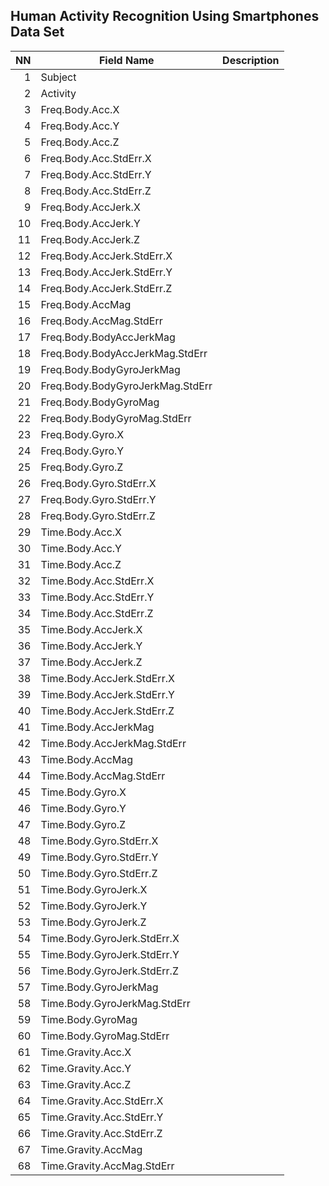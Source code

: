<h2>Human Activity Recognition Using Smartphones Data Set</h2>

| NN  | Field Name  | Description |
| ---: | ----------- | --------------- |
| 1| Subject     | |
| 2|Activity||
| 3|Freq.Body.Acc.X||
| 4|Freq.Body.Acc.Y|
| 5|Freq.Body.Acc.Z|
| 6|Freq.Body.Acc.StdErr.X|
| 7|Freq.Body.Acc.StdErr.Y|
| 8|Freq.Body.Acc.StdErr.Z|
| 9|Freq.Body.AccJerk.X|
|10|Freq.Body.AccJerk.Y|
|11|Freq.Body.AccJerk.Z|
|12|Freq.Body.AccJerk.StdErr.X|
|13|Freq.Body.AccJerk.StdErr.Y|
|14|Freq.Body.AccJerk.StdErr.Z|
|15|Freq.Body.AccMag|
|16|Freq.Body.AccMag.StdErr|
|17|Freq.Body.BodyAccJerkMag|
|18|Freq.Body.BodyAccJerkMag.StdErr|
|19|Freq.Body.BodyGyroJerkMag|
|20|Freq.Body.BodyGyroJerkMag.StdErr|
|21|Freq.Body.BodyGyroMag|
|22|Freq.Body.BodyGyroMag.StdErr|
|23|Freq.Body.Gyro.X|
|24|Freq.Body.Gyro.Y|
|25|Freq.Body.Gyro.Z|
|26|Freq.Body.Gyro.StdErr.X|
|27|Freq.Body.Gyro.StdErr.Y|
|28|Freq.Body.Gyro.StdErr.Z|
|29|Time.Body.Acc.X|
|30|Time.Body.Acc.Y|
|31|Time.Body.Acc.Z|
|32|Time.Body.Acc.StdErr.X|
|33|Time.Body.Acc.StdErr.Y|
|34|Time.Body.Acc.StdErr.Z|
|35|Time.Body.AccJerk.X|
|36|Time.Body.AccJerk.Y|
|37|Time.Body.AccJerk.Z|
|38|Time.Body.AccJerk.StdErr.X|
|39|Time.Body.AccJerk.StdErr.Y|
|40|Time.Body.AccJerk.StdErr.Z|
|41|Time.Body.AccJerkMag|
|42|Time.Body.AccJerkMag.StdErr|
|43|Time.Body.AccMag|
|44|Time.Body.AccMag.StdErr|
|45|Time.Body.Gyro.X|
|46|Time.Body.Gyro.Y|
|47|Time.Body.Gyro.Z|
|48|Time.Body.Gyro.StdErr.X|
|49|Time.Body.Gyro.StdErr.Y|
|50|Time.Body.Gyro.StdErr.Z|
|51|Time.Body.GyroJerk.X|
|52|Time.Body.GyroJerk.Y|
|53|Time.Body.GyroJerk.Z|
|54|Time.Body.GyroJerk.StdErr.X|
|55|Time.Body.GyroJerk.StdErr.Y|
|56|Time.Body.GyroJerk.StdErr.Z|
|57|Time.Body.GyroJerkMag|
|58|Time.Body.GyroJerkMag.StdErr|
|59|Time.Body.GyroMag|
|60|Time.Body.GyroMag.StdErr|
|61|Time.Gravity.Acc.X|
|62|Time.Gravity.Acc.Y|
|63|Time.Gravity.Acc.Z|
|64|Time.Gravity.Acc.StdErr.X|
|65|Time.Gravity.Acc.StdErr.Y|
|66|Time.Gravity.Acc.StdErr.Z|
|67|Time.Gravity.AccMag|
|68|Time.Gravity.AccMag.StdErr|

